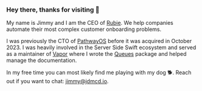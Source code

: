 ### Hey there, thanks for visiting 👋
My name is Jimmy and I am the CEO of [Rubie](https://rubiehq.com). We help companies automate their most complex customer onboarding problems. 

I was previously the CTO of [PathwayOS](https://pathwayos.com) before it was acquired in October 2023. I was heavily involved in the Server Side Swift ecosystem and served as a maintainer of [Vapor](https://vapor.codes) where I wrote the [Queues](https://github.com/vapor/queues) package and helped manage the documentation.

In my free time you can most likely find me playing with my dog 🐕. Reach out if you want to chat: [jimmy@jdmcd.io](mailto:jimmy@jdmcd.io).
